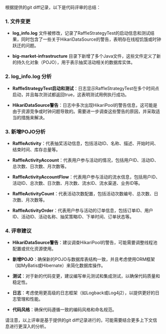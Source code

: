 根据提供的git diff记录，以下是代码评审的总结：

### 1. 文件变更

- **log_info.log** 文件被修改，记录了RaffleStrategyTest的启动信息和测试结果，同时包含了一些关于HikariDataSource的警告，表明存在线程饥饿或时钟跃迁的问题。

- **big-market-infrastructure** 目录下新增了多个Java文件，这些文件定义了新的持久化对象（POJO），用于表示抽奖活动相关的数据库实体。

### 2. log_info.log 分析

- **RaffleStrategyTest启动和测试**：日志显示RaffleStrategyTest在多个时间点启动，并且每次测试都返回true，这表明测试用例执行成功。

- **HikariDataSource警告**：日志中多次出现HikariPool的警告信息，这可能是由于资源竞争或时钟问题导致的。需要进一步调查这些警告的原因，并采取适当的措施来解决。

### 3. 新增POJO分析

- **RaffleActivity**：代表抽奖活动信息，包括活动ID、名称、描述、开始时间、结束时间、库存总量等。

- **RaffleActivityAccount**：代表用户参与活动的情况，包括用户ID、活动ID、总次数、日次数、月次数等。

- **RaffleActivityAccountFlow**：代表用户参与活动的流水信息，包括用户ID、活动ID、总次数、日次数、月次数、流水ID、流水渠道、业务ID等。

- **RaffleActivityCount**：代表活动次数配置，包括活动次数编号、总次数、日次数、月次数等。

- **RaffleActivityOrder**：代表用户参与活动的订单信息，包括订单ID、用户ID、活动ID、活动名称、抽奖策略ID、下单时间、订单状态等。

### 4. 评审建议

- **HikariDataSource警告**：建议调查HikariPool的警告，可能需要调整线程池配置或优化资源使用。

- **新增POJO**：确保新的POJO与数据库表结构一致，并且考虑使用ORM框架（如MyBatis或Hibernate）来简化数据库操作。

- **测试**：对于新的代码变更，建议编写单元测试和集成测试，以确保代码质量和稳定性。

- **日志**：考虑使用更高级的日志框架（如Logback或Log4j2），以提供更好的日志管理和性能。

- **代码风格**：确保代码遵循一致的编码风格和命名规范。

请注意，以上评审是基于提供的git diff记录进行的，可能需要结合更多上下文信息进行更深入的分析。
